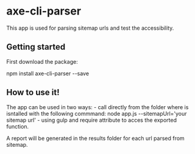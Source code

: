 # axe-cli-parser

This app is used for parsing sitemap urls and test the accessibility.

## Getting started

First download the package:

npm install axe-cli-parser --save

## How to use it!

The app can be used in two ways:
	- call directly from the folder where is isntalled with the following commmand: node app.js --sitemapUrl='your sitemap url'
	- using gulp and require attribute to acces the exported function.
	
A report will be generated in the results folder for each url parsed from sitemap.